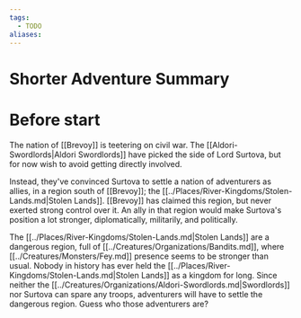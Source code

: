 ```yaml
---
tags:
  - TODO
aliases:
---
```

# Shorter Adventure Summary
# Before start
The nation of [[Brevoy]] is teetering on civil war. The [[Aldori-Swordlords|Aldori Swordlords]] have picked the side of Lord Surtova, but for now wish to avoid getting directly involved. 

Instead, they've convinced Surtova to settle a nation of adventurers as allies, in a region south of [[Brevoy]]; the [[../Places/River-Kingdoms/Stolen-Lands.md|Stolen Lands]]. [[Brevoy]] has claimed this region, but never exerted strong control over it. An ally in that region would make Surtova's position a lot stronger, diplomatically, militarily, and politically. 

The [[../Places/River-Kingdoms/Stolen-Lands.md|Stolen Lands]] are a dangerous region, full of [[../Creatures/Organizations/Bandits.md]], where [[../Creatures/Monsters/Fey.md]] presence seems to be stronger than usual. Nobody in history has ever held the [[../Places/River-Kingdoms/Stolen-Lands.md|Stolen Lands]] as a kingdom for long. Since neither the [[../Creatures/Organizations/Aldori-Swordlords.md|Swordlords]] nor Surtova can spare any troops, adventurers will have to settle the dangerous region. Guess who those adventurers are? 

